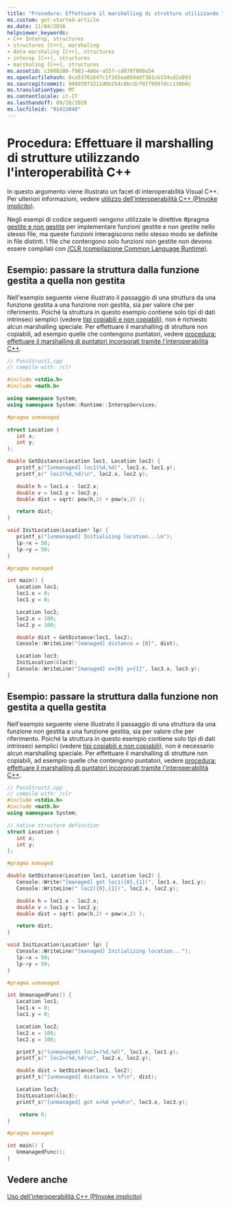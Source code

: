 ```yaml
---
title: "Procedura: Effettuare il marshalling di strutture utilizzando l'interoperabilità C++"
ms.custom: get-started-article
ms.date: 11/04/2016
helpviewer_keywords:
- C++ Interop, structures
- structures [C++], marshaling
- data marshaling [C++], structures
- interop [C++], structures
- marshaling [C++], structures
ms.assetid: c2080200-f983-4d6e-a557-cd870f060a54
ms.openlocfilehash: 8ca53761647c1f3d5ea059ddf381cb334cd2a993
ms.sourcegitcommit: 94893973211d0b254c8bcdcf0779997dcc136b0c
ms.translationtype: MT
ms.contentlocale: it-IT
ms.lasthandoff: 09/28/2020
ms.locfileid: "91413840"
---
```

# <a name="how-to-marshal-structures-using-c-interop"></a>Procedura: Effettuare il marshalling di strutture utilizzando l'interoperabilità C++

In questo argomento viene illustrato un facet di interoperabilità Visual C++. Per ulteriori informazioni, vedere [utilizzo dell'interoperabilità C++ (PInvoke implicito)](../dotnet/using-cpp-interop-implicit-pinvoke.md).

Negli esempi di codice seguenti vengono utilizzate le direttive #pragma [gestite e non gestite](../preprocessor/managed-unmanaged.md) per implementare funzioni gestite e non gestite nello stesso file, ma queste funzioni interagiscono nello stesso modo se definite in file distinti. I file che contengono solo funzioni non gestite non devono essere compilati con [/CLR (compilazione Common Language Runtime)](../build/reference/clr-common-language-runtime-compilation.md).

## <a name="example-pass-structure-from-managed-to-unmanaged-function"></a>Esempio: passare la struttura dalla funzione gestita a quella non gestita

Nell'esempio seguente viene illustrato il passaggio di una struttura da una funzione gestita a una funzione non gestita, sia per valore che per riferimento. Poiché la struttura in questo esempio contiene solo tipi di dati intrinseci semplici (vedere [tipi copiabili e non copiabili](/dotnet/framework/interop/blittable-and-non-blittable-types)), non è richiesto alcun marshalling speciale. Per effettuare il marshalling di strutture non copiabili, ad esempio quelle che contengono puntatori, vedere [procedura: effettuare il marshalling di puntatori incorporati tramite l'interoperabilità C++](../dotnet/how-to-marshal-embedded-pointers-using-cpp-interop.md).

```cpp
// PassStruct1.cpp
// compile with: /clr

#include <stdio.h>
#include <math.h>

using namespace System;
using namespace System::Runtime::InteropServices;

#pragma unmanaged

struct Location {
   int x;
   int y;
};

double GetDistance(Location loc1, Location loc2) {
   printf_s("[unmanaged] loc1(%d,%d)", loc1.x, loc1.y);
   printf_s(" loc2(%d,%d)\n", loc2.x, loc2.y);

   double h = loc1.x - loc2.x;
   double v = loc1.y = loc2.y;
   double dist = sqrt( pow(h,2) + pow(v,2) );

   return dist;
}

void InitLocation(Location* lp) {
   printf_s("[unmanaged] Initializing location...\n");
   lp->x = 50;
   lp->y = 50;
}

#pragma managed

int main() {
   Location loc1;
   loc1.x = 0;
   loc1.y = 0;

   Location loc2;
   loc2.x = 100;
   loc2.y = 100;

   double dist = GetDistance(loc1, loc2);
   Console::WriteLine("[managed] distance = {0}", dist);

   Location loc3;
   InitLocation(&loc3);
   Console::WriteLine("[managed] x={0} y={1}", loc3.x, loc3.y);
}
```

## <a name="example-pass-structure-from-unmanaged-to-managed-function"></a>Esempio: passare la struttura dalla funzione non gestita a quella gestita

Nell'esempio seguente viene illustrato il passaggio di una struttura da una funzione non gestita a una funzione gestita, sia per valore che per riferimento. Poiché la struttura in questo esempio contiene solo tipi di dati intrinseci semplici (vedere [tipi copiabili e non copiabili](/dotnet/framework/interop/blittable-and-non-blittable-types)), non è necessario alcun marshalling speciale. Per effettuare il marshalling di strutture non copiabili, ad esempio quelle che contengono puntatori, vedere [procedura: effettuare il marshalling di puntatori incorporati tramite l'interoperabilità C++](../dotnet/how-to-marshal-embedded-pointers-using-cpp-interop.md).

```cpp
// PassStruct2.cpp
// compile with: /clr
#include <stdio.h>
#include <math.h>
using namespace System;

// native structure definition
struct Location {
   int x;
   int y;
};

#pragma managed

double GetDistance(Location loc1, Location loc2) {
   Console::Write("[managed] got loc1({0},{1})", loc1.x, loc1.y);
   Console::WriteLine(" loc2({0},{1})", loc2.x, loc2.y);

   double h = loc1.x - loc2.x;
   double v = loc1.y = loc2.y;
   double dist = sqrt( pow(h,2) + pow(v,2) );

   return dist;
}

void InitLocation(Location* lp) {
   Console::WriteLine("[managed] Initializing location...");
   lp->x = 50;
   lp->y = 50;
}

#pragma unmanaged

int UnmanagedFunc() {
   Location loc1;
   loc1.x = 0;
   loc1.y = 0;

   Location loc2;
   loc2.x = 100;
   loc2.y = 100;

   printf_s("(unmanaged) loc1=(%d,%d)", loc1.x, loc1.y);
   printf_s(" loc2=(%d,%d)\n", loc2.x, loc2.y);

   double dist = GetDistance(loc1, loc2);
   printf_s("[unmanaged] distance = %f\n", dist);

   Location loc3;
   InitLocation(&loc3);
   printf_s("[unmanaged] got x=%d y=%d\n", loc3.x, loc3.y);

    return 0;
}

#pragma managed

int main() {
   UnmanagedFunc();
}
```

## <a name="see-also"></a>Vedere anche

[Uso dell'interoperabilità C++ (PInvoke implicito)](../dotnet/using-cpp-interop-implicit-pinvoke.md)
